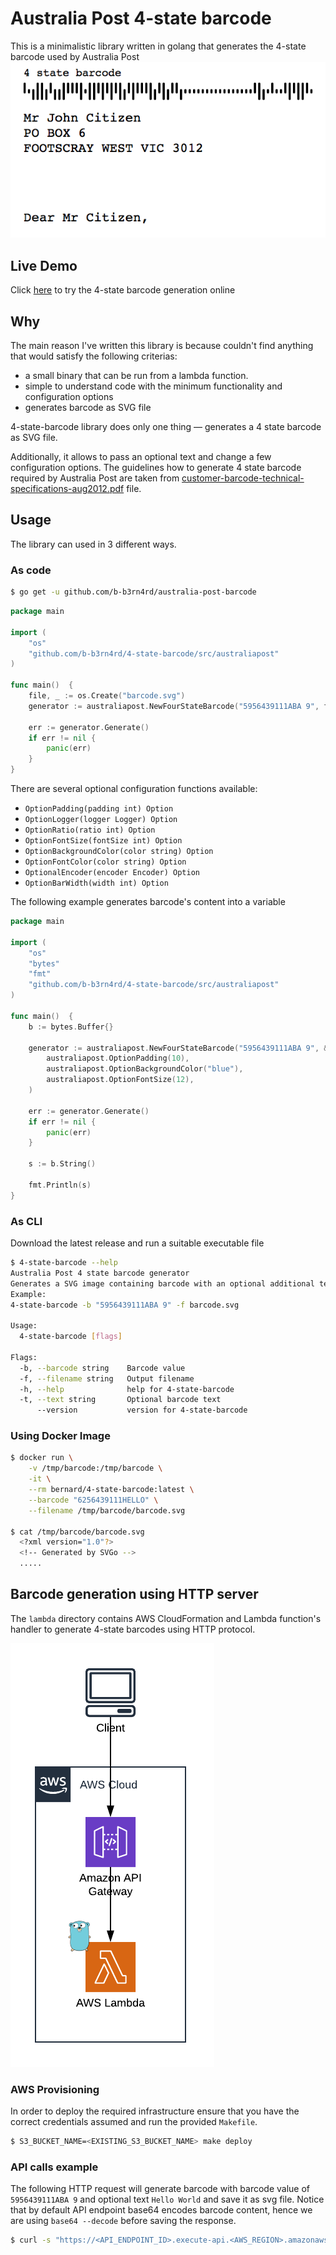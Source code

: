 # Australia Post 4-state barcode
This is a minimalistic library written in golang that generates the 4-state barcode used by Australia Post
![Australia Post barcode](./examples/barcode.png)

## Live Demo

Click [here](http://4-state-barcode.com.au.s3-website-ap-southeast-2.amazonaws.com/) to try the 4-state barcode generation online

## Why
The main reason I've written this library is because couldn't find anything that would satisfy the following criterias:
* a small binary that can be run from a lambda function.
* simple to understand code with the minimum functionality and configuration options
* generates barcode as SVG file

4-state-barcode library does only one thing &mdash; generates a 4 state barcode as SVG file.
 
Additionally, it allows to pass an optional text and change a few configuration options.
The guidelines how to generate 4 state barcode required by Australia Post are taken from [customer-barcode-technical-specifications-aug2012.pdf](https://auspost.com.au/.../customer-barcode-technical-specifications-aug2012.pdf) file.

## Usage
The library can used in 3 different ways.
### As code
```bash
$ go get -u github.com/b-b3rn4rd/australia-post-barcode
```
```go
package main

import (
    "os"
    "github.com/b-b3rn4rd/4-state-barcode/src/australiapost"
)

func main()  {
    file, _ := os.Create("barcode.svg")
    generator := australiapost.NewFourStateBarcode("5956439111ABA 9", file, "hello world")
        
    err := generator.Generate()
    if err != nil {
        panic(err)
    } 
}
```

There are several optional configuration functions available:
* `OptionPadding(padding int) Option`
* `OptionLogger(logger Logger) Option`
* `OptionRatio(ratio int) Option`
* `OptionFontSize(fontSize int) Option`
* `OptionBackgroundColor(color string) Option`
* `OptionFontColor(color string) Option`
* `OptionalEncoder(encoder Encoder) Option`
* `OptionBarWidth(width int) Option`

The following example generates barcode's content into a variable

```go
package main

import (
    "os"
    "bytes"
    "fmt"
    "github.com/b-b3rn4rd/4-state-barcode/src/australiapost"
)

func main()  {
    b := bytes.Buffer{}
    
    generator := australiapost.NewFourStateBarcode("5956439111ABA 9", &b, "hello world", 
    	australiapost.OptionPadding(10),
        australiapost.OptionBackgroundColor("blue"),
        australiapost.OptionFontSize(12),
    )
        
    err := generator.Generate()
    if err != nil {
        panic(err)
    }
    
    s := b.String()
    
    fmt.Println(s)
}
```

### As CLI
Download the latest release and run a suitable executable file

```bash
$ 4-state-barcode --help
Australia Post 4 state barcode generator
Generates a SVG image containing barcode with an optional additional text
Example: 
4-state-barcode -b "5956439111ABA 9" -f barcode.svg

Usage:
  4-state-barcode [flags]

Flags:
  -b, --barcode string    Barcode value
  -f, --filename string   Output filename
  -h, --help              help for 4-state-barcode
  -t, --text string       Optional barcode text
      --version           version for 4-state-barcode

```

### Using Docker Image

```bash
$ docker run \
    -v /tmp/barcode:/tmp/barcode \
    -it \
    --rm bernard/4-state-barcode:latest \
    --barcode "6256439111HELLO" \
    --filename /tmp/barcode/barcode.svg

$ cat /tmp/barcode/barcode.svg
  <?xml version="1.0"?>
  <!-- Generated by SVGo -->
  .....
```

## Barcode generation using HTTP server
The `lambda` directory contains AWS CloudFormation and Lambda function's handler to generate
4-state barcodes using HTTP protocol.

![Australia Post barcode](./examples/http-server.png)

### AWS Provisioning
In order to deploy the required infrastructure ensure that you have the correct credentials assumed and run the provided `Makefile`.

```bash
$ S3_BUCKET_NAME=<EXISTING_S3_BUCKET_NAME> make deploy
```
### API calls example
The following HTTP request will generate barcode with barcode value of `5956439111ABA 9` and optional text `Hello World` 
and save it as svg file. Notice that by default API endpoint base64 encodes barcode content, hence we are using `base64 --decode` 
before saving the response.

```bash
$ curl -s "https://<API_ENDPOINT_ID>.execute-api.<AWS_REGION>.amazonaws.com/prod?barcode=5956439111ABA%209&text=Hello%20World" | base64 --decode > barcode.svg
```